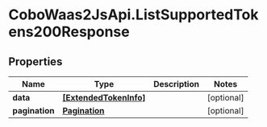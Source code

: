 # CoboWaas2JsApi.ListSupportedTokens200Response

## Properties

Name | Type | Description | Notes
------------ | ------------- | ------------- | -------------
**data** | [**[ExtendedTokenInfo]**](ExtendedTokenInfo.md) |  | [optional] 
**pagination** | [**Pagination**](Pagination.md) |  | [optional] 


